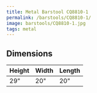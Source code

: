 ```yaml
---
title: Metal Barstool CQ8810-1
permalink: /barstools/CQ8810-1/
image: barstools/CQ8810-1.jpg
tags: metal
---
```



## Dimensions

Height | Width  | Length
-------|--------|-------
29"    | 20"    | 20"